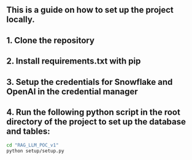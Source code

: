 ## This is a guide on how to set up the project locally.

## 1. Clone the repository

## 2. Install requirements.txt with pip

## 3. Setup the credentials for Snowflake and OpenAI in the credential manager

## 4. Run the following python script in the root directory of the project to set up the database and tables:

```bash
cd "RAG_LLM_POC_v1" 
python setup/setup.py
```
